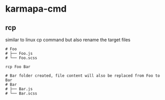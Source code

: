 # karmapa-cmd

## rcp
similar to linux cp command but also rename the target files

```
# Foo
# ├── Foo.js
# └── Foo.scss

rcp Foo Bar

# Bar folder created, file content will also be replaced from Foo to Bar
# Bar
# ├── Bar.js
# └── Bar.scss
```
